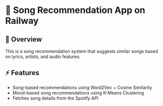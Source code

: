 # 🎵 Song Recommendation App on Railway

## 📌 Overview
This is a song recommendation system that suggests similar songs based on lyrics, artists, and audio features.

## ⚡ Features
- Song-based recommendations using Word2Vec + Cosine Similarity
- Mood-based song recommendations using K-Means Clustering
- Fetches song details from the Spotify API


